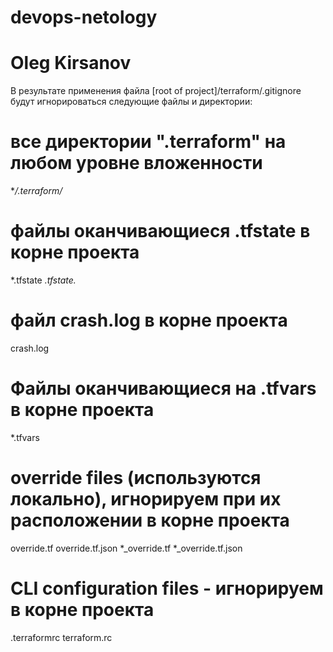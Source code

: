 # devops-netology
# Oleg Kirsanov

В результате применения файла [root of project]/terraform/.gitignore будут игнорироваться следующие файлы и директории:
# все директории ".terraform" на любом уровне вложенности
**/.terraform/*

# файлы оканчивающиеся .tfstate в корне проекта
*.tfstate
*.tfstate.*

# файл crash.log в корне проекта
crash.log
# Файлы оканчивающиеся на .tfvars в корне проекта
*.tfvars

# override files (используются локально), игнорируем при их расположении в корне проекта
override.tf
override.tf.json
*_override.tf
*_override.tf.json

# CLI configuration files - игнорируем в корне проекта
.terraformrc
terraform.rc
